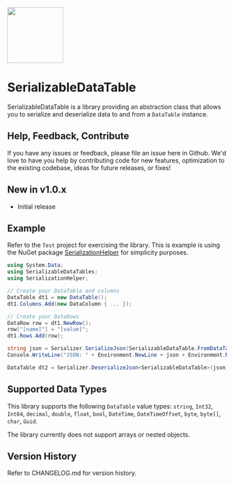 <img src="https://github.com/jchristn/SerializableDataTable/blob/main/Assets/icon.png?raw=true" data-canonical-src="https://github.com/jchristn/SerializableDataTable/blob/main/Assets/icon.png?raw=true" width="128" height="128" />

# SerializableDataTable

SerializableDataTable is a library providing an abstraction class that allows you to serialize and deserialize data to and from a `DataTable` instance.

## Help, Feedback, Contribute

If you have any issues or feedback, please file an issue here in Github. We'd love to have you help by contributing code for new features, optimization to the existing codebase, ideas for future releases, or fixes!

## New in v1.0.x

- Initial release

## Example

Refer to the ```Test``` project for exercising the library.  This is example is using the NuGet package [SerializationHelper](https://github.com/jchristn/serializationhelper) for simplicity purposes.

```csharp
using System.Data;
using SerializableDataTables;
using SerializationHelper;

// Create your DataTable and columns
DataTable dt1 = new DataTable();
dt1.Columns.Add(new DataColumn { ... });

// Create your DataRows
DataRow row = dt1.NewRow();
row["[name]"] = "[value]";
dt1.Rows.Add(row);

string json = Serializer.SerializeJson(SerializableDataTable.FromDataTable(dt), true);
Console.WriteLine("JSON: " + Environment.NewLine + json + Environment.NewLine);

DataTable dt2 = Serializer.DeserializeJson<SerializableDataTable>(json).ToDataTable();
```

## Supported Data Types

This library supports the following `DataTable` value types: `string`, `Int32`, `Int64`, `decimal`, `double`, `float`, `bool`, `DateTime`, `DateTimeOffset`, `byte`, `byte[]`, `char`, `Guid`.

The library currently does not support arrays or nested objects.

## Version History

Refer to CHANGELOG.md for version history.

